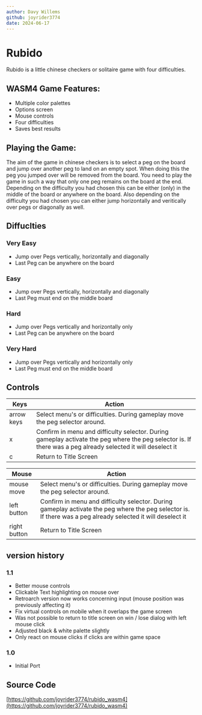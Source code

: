 ```yaml
---
author: Davy Willems
github: joyrider3774
date: 2024-06-17
---
```


# Rubido
Rubido is a little chinese checkers or solitaire game with four difficulties.

## WASM4 Game Features:
- Multiple color palettes
- Options screen
- Mouse controls
- Four difficulties
- Saves best results

## Playing the Game:
The aim of the game in chinese checkers is to select a peg on the board and jump over another peg to land on an empty spot. When doing this the peg you jumped over will be removed from the board.
You need to play the game in such a way that only one peg remains on the board at the end. Depending on the difficulty you had chosen this can be either (only) in the middle of the board or anywhere on the board.
Also depending on the difficulty you had chosen you can either jump horizontally and veritically over pegs or diagonally as well.

## Diffuclties 

### Very Easy
- Jump over Pegs vertically, horizontally and diagonally
- Last Peg can be anywhere on the board

### Easy
- Jump over Pegs vertically, horizontally and diagonally
- Last Peg must end on the middle board

### Hard
- Jump over Pegs vertically and horizontally only
- Last Peg can be anywhere on the board

### Very Hard
- Jump over Pegs vertically and horizontally only
- Last Peg must end on the middle board


## Controls

| Keys | Action |
| ------ | ------ |
| arrow keys | Select menu's or difficulties. During gameplay move the peg selector around. |
| x | Confirm in menu and difficulty selector. During gameplay activate the peg where the peg selector is. If there was a peg already selected it will deselect it |
| c | Return to Title Screen |


| Mouse | Action |
| ------ | ------ |
| mouse move | Select menu's or difficulties. During gameplay move the peg selector around. |
| left button | Confirm in menu and difficulty selector. During gameplay activate the peg where the peg selector is. If there was a peg already selected it will deselect it |
| right button | Return to Title Screen |

## version history

### 1.1
- Better mouse controls
- Clickable Text highlighting on mouse over
- Retroarch version now works concerning input (mouse position was previously affecting it)
- Fix virtual controls on mobile when it overlaps the game screen
- Was not possible to return to title screen on win / lose dialog with left mouse click
- Adjusted black & white palette slightly
- Only react on mouse clicks if clicks are within game space 

### 1.0
- Initial Port

## Source Code
[https://github.com/joyrider3774/rubido_wasm4](https://github.com/joyrider3774/rubido_wasm4)